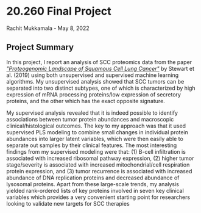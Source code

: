 # 20.260 Final Project
Rachit Mukkamala - May 8, 2022

## Project Summary

In this project, I report an analysis of SCC proteomics data from the paper *["Proteogenomic Landscape of Squamous Cell Lung Cancer"](https://doi.org/10.1038/s41467-019-11452-x)* by Stewart et al. (2019) using both unsupervised and supervised machine learning algorithms. My unsupervised analysis showed that SCC tumors can be separated into two distinct
subtypes, one of which is characterized by high expression of mRNA processing proteins/low expression
of secretory proteins, and the other which has the exact opposite signature.


My supervised analysis revealed that it is indeed possible to identify associations between tumor protein
abundances and macroscopic clinical/histological outcomes. The key to my approach was that it used
supervised PLS modeling to combine small changes in individual protein abundances into larger latent
variables, which were then easily able to separate out samples by their clinical features. The most interesting
findings from my supervised modeling were that: (1) B-cell infiltration is associated with increased
ribosomal pathway expression, (2) higher tumor stage/severity is associated with increased
mitochondrial/cell respiration protein expression, and (3) tumor recurrence is associated with increased
abundance of DNA replication proteins and decreased abundance of lysosomal proteins. Apart from these
large-scale trends, my analysis yielded rank-ordered lists of key proteins involved in seven key clinical
variables which provides a very convenient starting point for researchers looking to validate new targets
for SCC therapies
